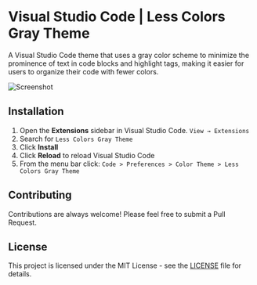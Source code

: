 # Visual Studio Code | Less Colors Gray Theme

A Visual Studio Code theme that uses a gray color scheme to minimize the prominence of text in code blocks and highlight tags, making it easier for users to organize their code with fewer colors.

![Screenshot](https://raw.githubusercontent.com/metinyildirim55/metinyildirim55/main/images/vscode-less-colors-gray-theme/screenshot.png)

## Installation

1. Open the **Extensions** sidebar in Visual Studio Code. `View → Extensions`
2. Search for `Less Colors Gray Theme`
3. Click **Install**
4. Click **Reload** to reload Visual Studio Code
5. From the menu bar click: `Code > Preferences > Color Theme > Less Colors Gray Theme`

## Contributing

Contributions are always welcome! Please feel free to submit a Pull Request.

## License

This project is licensed under the MIT License - see the [LICENSE](LICENSE) file for details.
